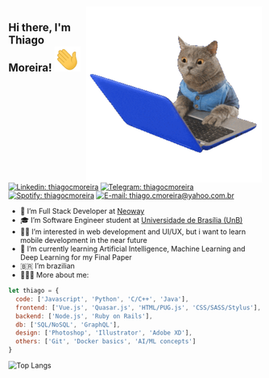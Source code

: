<img align="right" width="350" height="350" src="https://github.com/thiagocmoreira/thiagocmoreira/blob/master/gifs/pc-cat.gif">

<h2>
  Hi there, I'm Thiago Moreira!
  <img style="margin: 0 auto" src="https://github.com/thiagocmoreira/thiagocmoreira/blob/master/gifs/hello.gif" height="50">
</h2>

[![Linkedin: thiagocmoreira](https://img.shields.io/badge/-thiagocmoreira-blue?style=flat-square&logo=Linkedin&logoColor=white&link=https://www.linkedin.com/in/thiagocmoreira/)](https://www.linkedin.com/in/thiagocmoreira/)
[![Telegram: thiagocmoreira](https://img.shields.io/badge/-thiagocmoreira-555?style=flat-square&logo=Telegram&logoColor=white&link=https://t.me/thiagocmoreira)](https://t.me/thiagocmoreira)
[![Spotify: thiagocmoreira](https://img.shields.io/badge/thiagocmoreira-1ED760?style=flat-square&logo=Spotify&logoColor=white&link=https://open.spotify.com/user/thiagocmoreira?si=0gFrvBxpQlSlwuoP4Une6Q)](https://open.spotify.com/user/thiagocmoreira?si=0gFrvBxpQlSlwuoP4Une6Q)
[![E-mail: thiago.cmoreira@yahoo.com.br](https://img.shields.io/badge/email_me-6001D2?style=flat-square&logo=Yahoo!&logoColor=white&link=mailto:thiago.moreira@yahoo.com.br)](mailto:thiago.moreira@yahoo.com.br)

- 💼 I’m Full Stack Developer at [Neoway](https://www.neoway.com.br/)
- 🎓 I’m Software Engineer student at [Universidade de Brasília (UnB)](https://www.unb.br/)
- 👍🏽 I’m interested in web development and UI/UX, but i want to learn mobile development in the near future
- 🌱 I’m currently learning Artificial Intelligence, Machine Learning and Deep Learning for my Final Paper
- 🇧🇷 I’m brazilian
- 👨🏽‍💻 More about me:

```javascript
let thiago = {
  code: ['Javascript', 'Python', 'C/C++', 'Java'],
  frontend: ['Vue.js', 'Quasar.js', 'HTML/PUG.js', 'CSS/SASS/Stylus'],
  backend: ['Node.js', 'Ruby on Rails'],
  db: ['SQL/NoSQL', 'GraphQL'],
  design: ['Photoshop', 'Illustrator', 'Adobe XD'],
  others: ['Git', 'Docker basics', 'AI/ML concepts']
}
```
<!---
![Thiago's wakatime stats](https://github-readme-stats.vercel.app/api/wakatime?username=thiagocmoreira)
-->

![Top Langs](https://github-readme-stats.vercel.app/api/top-langs/?username=thiagocmoreira&count_private=true)
